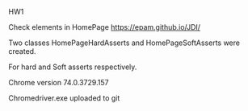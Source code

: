 HW1

Check elements in HomePage https://epam.github.io/JDI/

Two classes HomePageHardAsserts and HomePageSoftAsserts were created.

For hard and Soft asserts respectively.

Chrome version 74.0.3729.157

Chromedriver.exe uploaded to git